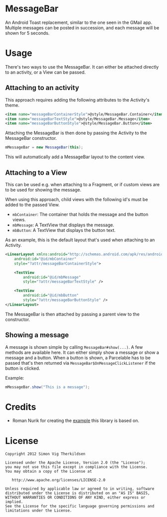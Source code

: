 MessageBar
==========

An Android Toast replacement, similar to the one seen in the GMail app.
Multiple messages can be posted in succession, and each message will be
shown for 5 seconds.


Usage
=====

There's two ways to use the MessageBar. It can either be attached directly
to an activity, or a View can be passed.

Attaching to an activity
------------------------

This approach requires adding the following attributes to the Activity's theme.

```xml
<item name="messageBarContainerStyle">@style/MessageBar.Container</item>
<item name="messageBarTextStyle">@style/MessageBar.Message</item>
<item name="messageBarButtonStyle">@style/MessageBar.Button</item>
```

Attaching the MessageBar is then done by passing the Activity to the
MessageBar constructor.

```java
mMessageBar = new MessageBar(this);
```

This will automatically add a MessageBar layout to the content view.

Attaching to a View
-------------------

This can be used e.g. when attaching to a Fragment, or if custom views
are to be used for showing the message.

When using this approach, child views with the following id's must be added
to the passed View.

 * `mbContainer`: The container that holds the message and the button views.
 * `mbMessage`: A TextView that displays the message.
 * `mbButton`: A TextView that displays the button text.

As an example, this is the default layout that's used when attaching to an Activity.

```xml
<LinearLayout xmlns:android="http://schemas.android.com/apk/res/android"
    android:id="@id/mbContainer"
    style="?attr/messageBarContainerStyle">

    <TextView
        android:id="@id/mbMessage"
        style="?attr/messageBarTextStyle" />

    <TextView
        android:id="@id/mbButton"
        style="?attr/messageBarButtonStyle" />
</LinearLayout>
```

The MessageBar is then attached by passing a parent view to the constructor.

Showing a message
-----------------

A message is shown simple by calling `MessageBar#show(...)`. A few methods are
available here. It can either simply show a message or show a message and a
button. When a button is shown, a Parcelable has to be passed that's then returned
via `MessageBar$OnMessageClickListener` if the button is clicked.

Example:
```java
mMessageBar.show("This is a message");
```


Credits
=======

 * Roman Nurik for creating the [example][1] this library is based on.


License
=======

    Copyright 2012 Simon Vig Therkildsen

    Licensed under the Apache License, Version 2.0 (the "License");
    you may not use this file except in compliance with the License.
    You may obtain a copy of the License at

       http://www.apache.org/licenses/LICENSE-2.0

    Unless required by applicable law or agreed to in writing, software
    distributed under the License is distributed on an "AS IS" BASIS,
    WITHOUT WARRANTIES OR CONDITIONS OF ANY KIND, either express or implied.
    See the License for the specific language governing permissions and
    limitations under the License.




 [1]: https://code.google.com/p/romannurik-code/source/browse/#git%2Fmisc%2Fundobar
